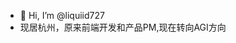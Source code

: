 - 👋 Hi, I’m @liquiid727 
- 现居杭州，原来前端开发和产品PM,现在转向AGI方向



<!---
liquiid727/liquiid727 is a ✨ special ✨ repository because its `README.md` (this file) appears on your GitHub profile.
You can click the Preview link to take a look at your changes.
--->
